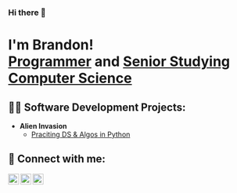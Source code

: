 ### Hi there 👋

<h1>I'm Brandon! <br/><a href="https://github.com/BrandonHakimi">Programmer</a> and <a href="https://www.linkedin.com/in/brandon-hakimi-807507205/">Senior Studying Computer Science</a>

<h2>👨‍💻 Software Development Projects:</h2>

- <b>Alien Invasion</b>
  - [Praciting DS & Algos in Python](https://github.com/BrandonHakimi/alien_invasion)
<!--
- <b>Full Stack Web App (React, NodeJS, Azure, and Machine Learning Components)</b>
  - [Image Analysis Middleware](https://github.com/joshmadakor1/4chan-Image-Analysis-Middleware-C964) <b><i>(Potentially NSFW)</b></i>
- <b>PowerShell</b>
  - [Windows EventLog: Failed RDP Logins Source IP to full GeoData Conversion](https://github.com/joshmadakor1/Sentinel-Lab)
  - [JWipe (Disk Wiping Utility)](https://github.com/joshmadakor1/Jwipe.PowerShell)
  - [Active Directory Bulk User Creation](https://github.com/joshmadakor1/AD_PS)
  - [FIM (File Integrity Monitor)](https://github.com/joshmadakor1/PowerShell-Integrity-FIM)
- <b>C# (.NET Desktop Applications)</b>
  - [Ransomware Proof of Concept (Encrypter)](https://github.com/joshmadakor1/EncrypterPOC)
  - [Ransomware Proof of Concept (Decrypter)](https://github.com/joshmadakor1/DecrypterPOC)
  - [Keylogger with Email Capability](https://github.com/joshmadakor1/Key-Logger-With-Email)
- <b>Python</b>
  - [Package Delivery Application (Datastructures and Algorithms Demo)](https://github.com/joshmadakor1/Package-Delivery-Pathfinding-Algorithm)
-->

<h2> 🤳 Connect with me:</h2>

[<img align="left" alt="BrandonHakimi | Twitter" width="22px" src="https://cdn.jsdelivr.net/npm/simple-icons@v3/icons/twitter.svg" />][twitter]
[<img align="left" alt="BrandonHakimi | LinkedIn" width="22px" src="https://cdn.jsdelivr.net/npm/simple-icons@v3/icons/linkedin.svg" />][linkedin]
[<img align="left" alt="BrandonHakimi | Instagram" width="22px" src="https://cdn.jsdelivr.net/npm/simple-icons@v3/icons/instagram.svg" />][instagram]

[twitter]: https://twitter.com/hakimi_brandon
[instagram]: https://www.instagram.com/brandon_hakimi/
[linkedin]: https://linkedin.com/in/brandon-hakimi-807507205

<!--
**BrandonHakimi/BrandonHakimi** is a ✨ _special_ ✨ repository because its `README.md` (this file) appears on your GitHub profile.

Here are some ideas to get you started:

- 🔭 I’m currently working on ...
- 🌱 I’m currently learning ...
- 👯 I’m looking to collaborate on ...
- 🤔 I’m looking for help with ...
- 💬 Ask me about ...
- 📫 How to reach me: ...
- 😄 Pronouns: ...
- ⚡ Fun fact: ...
-->
